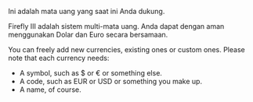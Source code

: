 Ini adalah mata uang yang saat ini Anda dukung.

Firefly III adalah sistem multi-mata uang. Anda dapat dengan aman menggunakan Dolar dan Euro secara bersamaan.

You can freely add new currencies, existing ones or custom ones. Please note that each currency needs:

- A symbol, such as $ or € or something else.
- A code, such as EUR or USD or something you make up.
- A name, of course.
